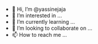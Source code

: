 - 👋 Hi, I’m @yassinejaja
- 👀 I’m interested in ...
- 🌱 I’m currently learning ...
- 💞️ I’m looking to collaborate on ...
- 📫 How to reach me ...

<!---
yassinejaja/yassinejaja is a ✨ special ✨ repository because its `README.md` (this file) appears on your GitHub profile.
You can click the Preview link to take a look at your changes.
--->

